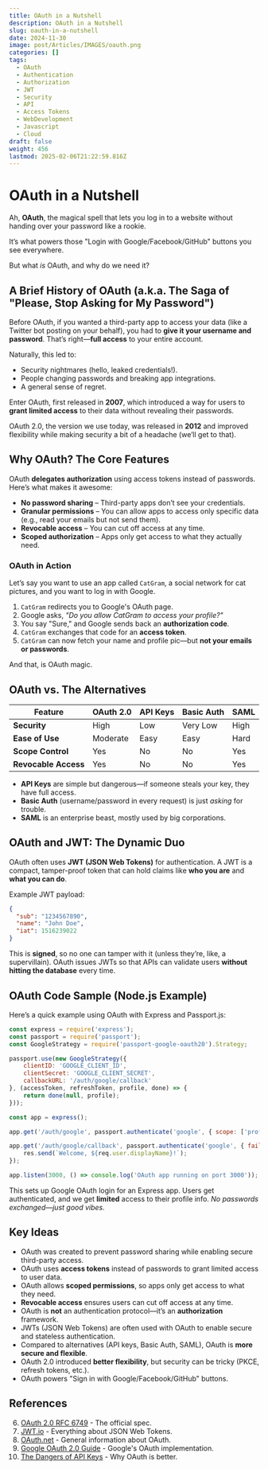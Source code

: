 ```yaml
---
title: OAuth in a Nutshell
description: OAuth in a Nutshell
slug: oauth-in-a-nutshell
date: 2024-11-30
image: post/Articles/IMAGES/oauth.png
categories: []
tags:
  - OAuth
  - Authentication
  - Authorization
  - JWT
  - Security
  - API
  - Access Tokens
  - WebDevelopment
  - Javascript
  - Cloud
draft: false
weight: 456
lastmod: 2025-02-06T21:22:59.816Z
---
```

# OAuth in a Nutshell

Ah, **OAuth**, the magical spell that lets you log in to a website without handing over your password like a rookie.

It’s what powers those "Login with Google/Facebook/GitHub" buttons you see everywhere.

But what *is* OAuth, and why do we need it?

## A Brief History of OAuth (a.k.a. The Saga of "Please, Stop Asking for My Password")

Before OAuth, if you wanted a third-party app to access your data (like a Twitter bot posting on your behalf), you had to **give it your username and password**. That’s right—**full access** to your entire account.

Naturally, this led to:

* Security nightmares (hello, leaked credentials!).
* People changing passwords and breaking app integrations.
* A general sense of regret.

Enter OAuth, first released in **2007**, which introduced a way for users to **grant limited access** to their data without revealing their passwords.

OAuth 2.0, the version we use today, was released in **2012** and improved flexibility while making security a bit of a headache (we’ll get to that).

## Why OAuth? The Core Features

OAuth **delegates authorization** using access tokens instead of passwords. Here’s what makes it awesome:

* **No password sharing** – Third-party apps don’t see your credentials.
* **Granular permissions** – You can allow apps to access only specific data (e.g., read your emails but not send them).
* **Revocable access** – You can cut off access at any time.
* **Scoped authorization** – Apps only get access to what they actually need.

### OAuth in Action

Let’s say you want to use an app called `CatGram`, a social network for cat pictures, and you want to log in with Google.

1. `CatGram` redirects you to Google's OAuth page.
2. Google asks, *"Do you allow CatGram to access your profile?"*
3. You say "Sure," and Google sends back an **authorization code**.
4. `CatGram` exchanges that code for an **access token**.
5. `CatGram` can now fetch your name and profile pic—but **not your emails or passwords**.

And that, is OAuth magic.

## OAuth vs. The Alternatives

| Feature              | OAuth 2.0 | API Keys | Basic Auth | SAML |
| -------------------- | --------- | -------- | ---------- | ---- |
| **Security**         | High      | Low      | Very Low   | High |
| **Ease of Use**      | Moderate  | Easy     | Easy       | Hard |
| **Scope Control**    | Yes       | No       | No         | Yes  |
| **Revocable Access** | Yes       | No       | No         | Yes  |

* **API Keys** are simple but dangerous—if someone steals your key, they have full access.
* **Basic Auth** (username/password in every request) is just *asking* for trouble.
* **SAML** is an enterprise beast, mostly used by big corporations.

## OAuth and JWT: The Dynamic Duo

OAuth often uses **JWT (JSON Web Tokens)** for authentication. A JWT is a compact, tamper-proof token that can hold claims like **who you are** and **what you can do**.

Example JWT payload:

```json
{
  "sub": "1234567890",
  "name": "John Doe",
  "iat": 1516239022
}
```

This is **signed**, so no one can tamper with it (unless they’re, like, a supervillain). OAuth issues JWTs so that APIs can validate users **without hitting the database** every time.

## OAuth Code Sample (Node.js Example)

Here’s a quick example using OAuth with Express and Passport.js:

```javascript
const express = require('express');
const passport = require('passport');
const GoogleStrategy = require('passport-google-oauth20').Strategy;

passport.use(new GoogleStrategy({
    clientID: 'GOOGLE_CLIENT_ID',
    clientSecret: 'GOOGLE_CLIENT_SECRET',
    callbackURL: '/auth/google/callback'
}, (accessToken, refreshToken, profile, done) => {
    return done(null, profile);
}));

const app = express();

app.get('/auth/google', passport.authenticate('google', { scope: ['profile', 'email'] }));

app.get('/auth/google/callback', passport.authenticate('google', { failureRedirect: '/' }), (req, res) => {
    res.send(`Welcome, ${req.user.displayName}!`);
});

app.listen(3000, () => console.log('OAuth app running on port 3000'));
```

This sets up Google OAuth login for an Express app. Users get authenticated, and we get **limited** access to their profile info. *No passwords exchanged—just good vibes.*

## Key Ideas

* OAuth was created to prevent password sharing while enabling secure third-party access.
* OAuth uses **access tokens** instead of passwords to grant limited access to user data.
* OAuth allows **scoped permissions**, so apps only get access to what they need.
* **Revocable access** ensures users can cut off access at any time.
* OAuth is **not** an authentication protocol—it’s an **authorization** framework.
* JWTs (JSON Web Tokens) are often used with OAuth to enable secure and stateless authentication.
* Compared to alternatives (API keys, Basic Auth, SAML), OAuth is **more secure and flexible**.
* OAuth 2.0 introduced **better flexibility**, but security can be tricky (PKCE, refresh tokens, etc.).
* OAuth powers "Sign in with Google/Facebook/GitHub" buttons.

## References

6. [OAuth 2.0 RFC 6749](https://datatracker.ietf.org/doc/html/rfc6749) - The official spec.
7. [JWT.io](https://jwt.io/) - Everything about JSON Web Tokens.
8. [OAuth.net](https://oauth.net/) - General information about OAuth.
9. [Google OAuth 2.0 Guide](https://developers.google.com/identity/protocols/oauth2) - Google's OAuth implementation.
10. [The Dangers of API Keys](https://nordicapis.com/api-keys-why-they-are-not-enough/) - Why OAuth is better.
